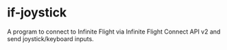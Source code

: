 # if-joystick
A program to connect to Infinite Flight via Infinite Flight Connect API v2 and send joystick/keyboard inputs.
